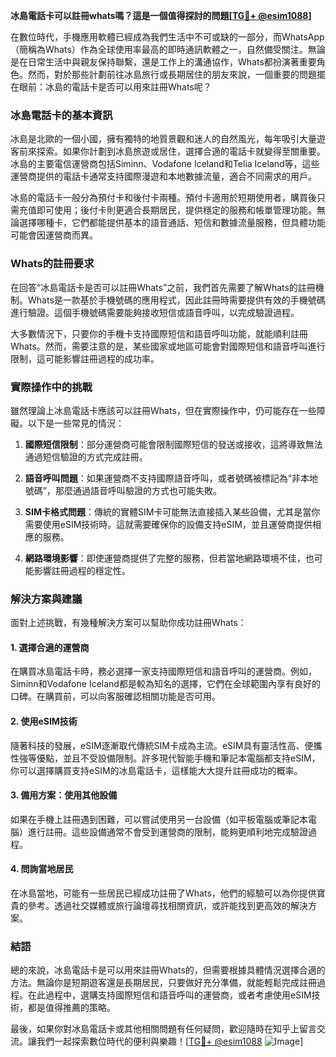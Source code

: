 **冰島電話卡可以註冊whats嗎？這是一個值得探討的問題[[TG💪+ @esim1088](https://t.me/s/esim1088)]**

在數位時代，手機應用軟體已經成為我們生活中不可或缺的一部分，而WhatsApp（簡稱為Whats）作為全球使用率最高的即時通訊軟體之一，自然備受關注。無論是在日常生活中與親友保持聯繫，還是工作上的溝通協作，Whats都扮演著重要角色。然而，對於那些計劃前往冰島旅行或長期居住的朋友來說，一個重要的問題擺在眼前：冰島的電話卡是否可以用來註冊Whats呢？

### 冰島電話卡的基本資訊

冰島是北歐的一個小國，擁有獨特的地質景觀和迷人的自然風光，每年吸引大量遊客前來探索。如果你計劃到冰島旅遊或居住，選擇合適的電話卡就變得至關重要。冰島的主要電信運營商包括Siminn、Vodafone Iceland和Telia Iceland等，這些運營商提供的電話卡通常支持國際漫遊和本地數據流量，適合不同需求的用戶。

冰島的電話卡一般分為預付卡和後付卡兩種。預付卡適用於短期使用者，購買後只需充值即可使用；後付卡則更適合長期居民，提供穩定的服務和帳單管理功能。無論選擇哪種卡，它們都能提供基本的語音通話、短信和數據流量服務，但具體功能可能會因運營商而異。

### Whats的註冊要求

在回答“冰島電話卡是否可以註冊Whats”之前，我們首先需要了解Whats的註冊機制。Whats是一款基於手機號碼的應用程式，因此註冊時需要提供有效的手機號碼進行驗證。這個手機號碼需要能夠接收短信或語音呼叫，以完成驗證過程。

大多數情況下，只要你的手機卡支持國際短信和語音呼叫功能，就能順利註冊Whats。然而，需要注意的是，某些國家或地區可能會對國際短信和語音呼叫進行限制，這可能影響註冊過程的成功率。

### 實際操作中的挑戰

雖然理論上冰島電話卡應該可以註冊Whats，但在實際操作中，仍可能存在一些障礙。以下是一些常見的情況：

1. **國際短信限制**：部分運營商可能會限制國際短信的發送或接收，這將導致無法通過短信驗證的方式完成註冊。
   
2. **語音呼叫問題**：如果運營商不支持國際語音呼叫，或者號碼被標記為“非本地號碼”，那麼通過語音呼叫驗證的方式也可能失敗。

3. **SIM卡格式問題**：傳統的實體SIM卡可能無法直接插入某些設備，尤其是當你需要使用eSIM技術時。這就需要確保你的設備支持eSIM，並且運營商提供相應的服務。

4. **網路環境影響**：即使運營商提供了完整的服務，但若當地網路環境不佳，也可能影響註冊過程的穩定性。

### 解決方案與建議

面對上述挑戰，有幾種解決方案可以幫助你成功註冊Whats：

#### 1. 選擇合適的運營商

在購買冰島電話卡時，務必選擇一家支持國際短信和語音呼叫的運營商。例如，Siminn和Vodafone Iceland都是較為知名的選擇，它們在全球範圍內享有良好的口碑。在購買前，可以向客服確認相關功能是否可用。

#### 2. 使用eSIM技術

隨著科技的發展，eSIM逐漸取代傳統SIM卡成為主流。eSIM具有靈活性高、便攜性強等優點，並且不受設備限制。許多現代智能手機和筆記本電腦都支持eSIM，你可以選擇購買支持eSIM的冰島電話卡，這樣能大大提升註冊成功的概率。

#### 3. 備用方案：使用其他設備

如果在手機上註冊遇到困難，可以嘗試使用另一台設備（如平板電腦或筆記本電腦）進行註冊。這些設備通常不會受到運營商的限制，能夠更順利地完成驗證過程。

#### 4. 問詢當地居民

在冰島當地，可能有一些居民已經成功註冊了Whats，他們的經驗可以為你提供寶貴的參考。透過社交媒體或旅行論壇尋找相關資訊，或許能找到更高效的解決方案。

### 結語

總的來說，冰島電話卡是可以用來註冊Whats的，但需要根據具體情況選擇合適的方法。無論你是短期遊客還是長期居民，只要做好充分準備，就能輕鬆完成註冊過程。在此過程中，選購支持國際短信和語音呼叫的運營商，或者考慮使用eSIM技術，都是值得推薦的策略。

最後，如果你對冰島電話卡或其他相關問題有任何疑問，歡迎隨時在知乎上留言交流。讓我們一起探索數位時代的便利與樂趣！[[TG💪+ @esim1088](https://t.me/s/esim1088) ![Image](https://i.postimg.cc/4NQfJmqS/Snipaste-2025-05-13-00-14-12.png)]